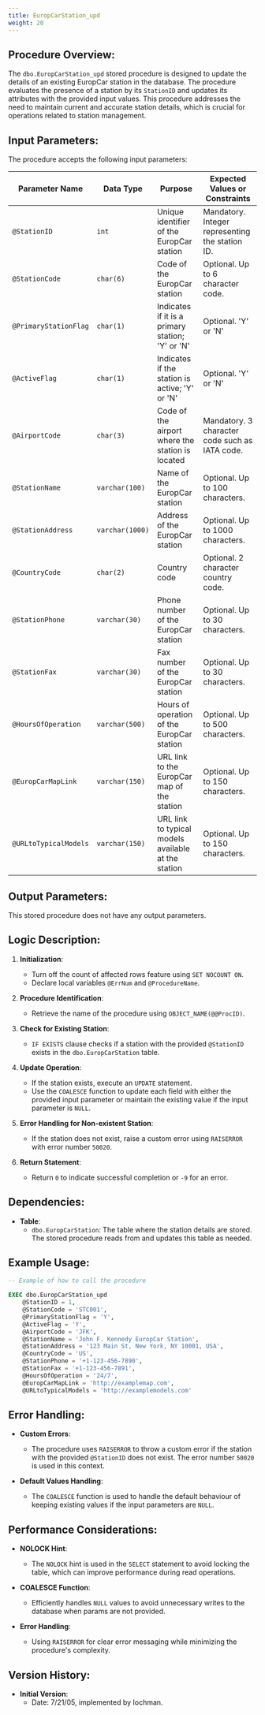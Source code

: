 ```yaml
---
title: EuropCarStation_upd
weight: 20
---
```


## Procedure Overview:
The `dbo.EuropCarStation_upd` stored procedure is designed to update the details of an existing EuropCar station in the database. The procedure evaluates the presence of a station by its `StationID` and updates its attributes with the provided input values. This procedure addresses the need to maintain current and accurate station details, which is crucial for operations related to station management.

## Input Parameters:
The procedure accepts the following input parameters:

| Parameter Name         | Data Type   | Purpose                                                    | Expected Values or Constraints              |
|------------------------|-------------|------------------------------------------------------------|---------------------------------------------|
| `@StationID`           | `int`       | Unique identifier of the EuropCar station                  | Mandatory. Integer representing the station ID.|
| `@StationCode`         | `char(6)`   | Code of the EuropCar station                               | Optional. Up to 6 character code.           |
| `@PrimaryStationFlag`  | `char(1)`   | Indicates if it is a primary station; 'Y' or 'N'           | Optional. 'Y' or 'N'                        |
| `@ActiveFlag`          | `char(1)`   | Indicates if the station is active; 'Y' or 'N'             | Optional. 'Y' or 'N'                        |
| `@AirportCode`         | `char(3)`   | Code of the airport where the station is located           | Mandatory. 3 character code such as IATA code.|
| `@StationName`         | `varchar(100)` | Name of the EuropCar station                              | Optional. Up to 100 characters.             |
| `@StationAddress`      | `varchar(1000)` | Address of the EuropCar station                          | Optional. Up to 1000 characters.            |
| `@CountryCode`         | `char(2)`   | Country code                                               | Optional. 2 character country code.         |
| `@StationPhone`        | `varchar(30)` | Phone number of the EuropCar station                      | Optional. Up to 30 characters.              |
| `@StationFax`          | `varchar(30)` | Fax number of the EuropCar station                        | Optional. Up to 30 characters.              |
| `@HoursOfOperation`    | `varchar(500)` | Hours of operation of the EuropCar station               | Optional. Up to 500 characters.             |
| `@EuropCarMapLink`     | `varchar(150)` | URL link to the EuropCar map of the station              | Optional. Up to 150 characters.             |
| `@URLtoTypicalModels`  | `varchar(150)` | URL link to typical models available at the station      | Optional. Up to 150 characters.             |

## Output Parameters:
This stored procedure does not have any output parameters.

## Logic Description:
1. **Initialization**:
   - Turn off the count of affected rows feature using `SET NOCOUNT ON`.
   - Declare local variables `@ErrNum` and `@ProcedureName`.

2. **Procedure Identification**:
   - Retrieve the name of the procedure using `OBJECT_NAME(@@ProcID)`.

3. **Check for Existing Station**:
   - `IF EXISTS` clause checks if a station with the provided `@StationID` exists in the `dbo.EuropCarStation` table.
   
4. **Update Operation**:
   - If the station exists, execute an `UPDATE` statement.
   - Use the `COALESCE` function to update each field with either the provided input parameter or maintain the existing value if the input parameter is `NULL`.

5. **Error Handling for Non-existent Station**:
   - If the station does not exist, raise a custom error using `RAISERROR` with error number `50020`.

6. **Return Statement**:
   - Return `0` to indicate successful completion or `-9` for an error.

## Dependencies:
- **Table**: 
  - `dbo.EuropCarStation`: The table where the station details are stored. The stored procedure reads from and updates this table as needed.

## Example Usage:
```sql
-- Example of how to call the procedure

EXEC dbo.EuropCarStation_upd
    @StationID = 1,
    @StationCode = 'STC001',
    @PrimaryStationFlag = 'Y',
    @ActiveFlag = 'Y',
    @AirportCode = 'JFK',
    @StationName = 'John F. Kennedy EuropCar Station',
    @StationAddress = '123 Main St, New York, NY 10001, USA',
    @CountryCode = 'US',
    @StationPhone = '+1-123-456-7890',
    @StationFax = '+1-123-456-7891',
    @HoursOfOperation = '24/7',
    @EuropCarMapLink = 'http://examplemap.com',
    @URLtoTypicalModels = 'http://examplemodels.com'
```

## Error Handling:
- **Custom Errors**:
  - The procedure uses `RAISERROR` to throw a custom error if the station with the provided `@StationID` does not exist. The error number `50020` is used in this context.

- **Default Values Handling**:
  - The `COALESCE` function is used to handle the default behaviour of keeping existing values if the input parameters are `NULL`.

## Performance Considerations:
- **NOLOCK Hint**: 
  - The `NOLOCK` hint is used in the `SELECT` statement to avoid locking the table, which can improve performance during read operations.

- **COALESCE Function**: 
  - Efficiently handles `NULL` values to avoid unnecessary writes to the database when params are not provided.

- **Error Handling**: 
  - Using `RAISERROR` for clear error messaging while minimizing the procedure's complexity.

## Version History:
- **Initial Version**: 
  - Date: 7/21/05, implemented by Iochman.
